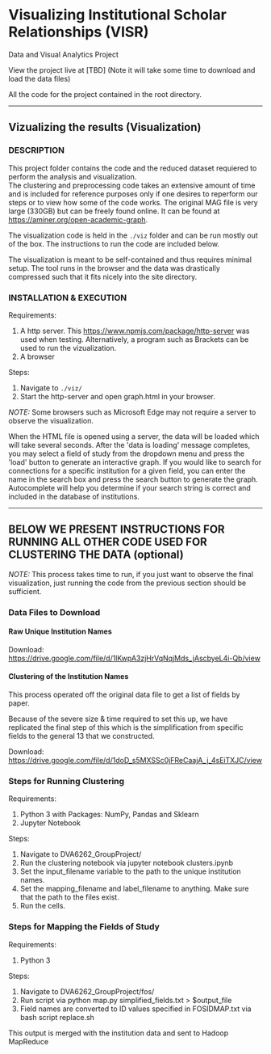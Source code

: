 # Visualizing Institutional Scholar Relationships (VISR)
Data and Visual Analytics Project

View the project live at [TBD] (Note it will take some time to download and load the data files)

All the code for the project contained in the root directory.

---------------------------------------------------

## Vizualizing the results (Visualization)

### DESCRIPTION
This project folder contains the code and the reduced dataset requiered to perform the analysis and visualization.  
The clustering and preprocessing code takes an extensive amount of time and is included for reference purposes only 
if one desires to reperform our steps or to view how some of the code works. The original MAG file is very large (330GB) 
but can be freely found online. It can be found at https://aminer.org/open-academic-graph.

The visualization code is held in the `./viz` folder and can be run mostly out of the box. The instructions to run 
the code are included below.

The visualization is meant to be self-contained and thus requires minimal setup. The tool runs in the browser and the 
data was drastically compressed such that it fits nicely into the site directory.

### INSTALLATION & EXECUTION
Requirements:
1. A http server. This https://www.npmjs.com/package/http-server was used when testing. Alternatively, a program such as Brackets can be used to run the vizualization.
2. A browser

Steps:
1. Navigate to `./viz/`
2. Start the http-server and open graph.html in your browser.

*NOTE:* Some browsers such as Microsoft Edge may not require a server to observe the visualization. 

When the HTML file is opened using a server, the data will be loaded which will take several seconds. 
After the 'data is loading' message completes, you may select a field of study from the dropdown menu 
and press the 'load' button to generate an interactive graph. If you would like to search for connections 
for a specific institution for a given field, you can enter the name in the search box and press the 
search button to generate the graph. Autocomplete will help you determine if your search string is correct 
and included in the database of institutions.

---------------------------------------------------

## BELOW WE PRESENT INSTRUCTIONS FOR RUNNING ALL OTHER CODE USED FOR CLUSTERING THE DATA (optional)

*NOTE:* This process takes time to run, if you just want to observe the final visualization, just running the code from the previous section should be sufficient.

### Data Files to Download
 
#### Raw Unique Institution Names

Download: https://drive.google.com/file/d/1lKwpA3zjHrVqNqjMds_jAscbyeL4i-Qb/view

#### Clustering of the Institution Names

This process operated off the original data file to get a list of fields by paper.

Because of the severe size & time required to set this up, we have replicated the 
final step of this which is the simplification from specific fields to the general 
13 that we constructed.

Download: https://drive.google.com/file/d/1doD_s5MXSSc0jFReCaajA_j_4sEiTXJC/view

### Steps for Running Clustering 

Requirements:
1. Python 3 with Packages: NumPy, Pandas and Sklearn
2. Jupyter Notebook

Steps:
1. Navigate to DVA6262_GroupProject/
2. Run the clustering notebook via jupyter notebook clusters.ipynb
3. Set the input_filename variable to the path to the unique institution names.
4. Set the mapping_filename and label_filename to anything. Make sure that the path to the files exist.
5. Run the cells.

### Steps for Mapping the Fields of Study 

Requirements:
1. Python 3

Steps:
1. Navigate to DVA6262_GroupProject/fos/
2. Run script via python map.py simplified_fields.txt > $output_file
3. Field names are converted to ID values specified in FOSIDMAP.txt via bash script replace.sh

This output is merged with the institution data and sent to Hadoop MapReduce
